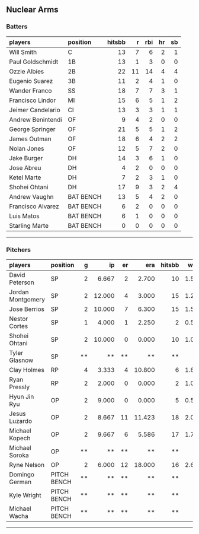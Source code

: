 ## Nuclear Arms

### Batters

 
|players           |position  | hitsbb|  r| rbi| hr| sb| 
|:-----------------|:---------|------:|--:|---:|--:|--:| 
|Will Smith        |C         |     13|  7|   6|  2|  1| 
|Paul Goldschmidt  |1B        |     13|  1|   3|  0|  0| 
|Ozzie Albies      |2B        |     22| 11|  14|  4|  4| 
|Eugenio Suarez    |3B        |     11|  2|   4|  1|  0| 
|Wander Franco     |SS        |     18|  7|   7|  3|  1| 
|Francisco Lindor  |MI        |     15|  6|   5|  1|  2| 
|Jeimer Candelario |CI        |     13|  3|   3|  1|  1| 
|Andrew Benintendi |OF        |      9|  4|   2|  0|  0| 
|George Springer   |OF        |     21|  5|   5|  1|  2| 
|James Outman      |OF        |     18|  6|   4|  2|  2| 
|Nolan Jones       |OF        |     12|  5|   7|  2|  0| 
|Jake Burger       |DH        |     14|  3|   6|  1|  0| 
|Jose Abreu        |DH        |      4|  2|   0|  0|  0| 
|Ketel Marte       |DH        |      7|  2|   3|  1|  0| 
|Shohei Ohtani     |DH        |     17|  9|   3|  2|  4| 
|Andrew Vaughn     |BAT BENCH |     13|  5|   4|  2|  0| 
|Francisco Alvarez |BAT BENCH |      6|  2|   0|  0|  0| 
|Luis Matos        |BAT BENCH |      6|  1|   0|  0|  0| 
|Starling Marte    |BAT BENCH |      0|  0|   0|  0|  0| 


* * *

### Pitchers

 
|players           |position    |  g|     ip| er|    era| hitsbb|  whip| so|  w| sv| 
|:-----------------|:-----------|--:|------:|--:|------:|------:|-----:|--:|--:|--:| 
|David Peterson    |SP          |  2|  6.667|  2|  2.700|     10| 1.500|  6|  0|  0| 
|Jordan Montgomery |SP          |  2| 12.000|  4|  3.000|     15| 1.250| 11|  1|  0| 
|Jose Berrios      |SP          |  2| 10.000|  7|  6.300|     15| 1.500|  9|  1|  0| 
|Nestor Cortes     |SP          |  1|  4.000|  1|  2.250|      2| 0.500|  8|  0|  0| 
|Shohei Ohtani     |SP          |  2| 10.000|  0|  0.000|     10| 1.000|  9|  1|  0| 
|Tyler Glasnow     |SP          | **|     **| **|     **|     **|    **| **| **| **| 
|Clay Holmes       |RP          |  4|  3.333|  4| 10.800|      6| 1.800|  3|  0|  2| 
|Ryan Pressly      |RP          |  2|  2.000|  0|  0.000|      2| 1.000|  1|  0|  1| 
|Hyun Jin Ryu      |OP          |  2|  9.000|  0|  0.000|      5| 0.556|  5|  1|  0| 
|Jesus Luzardo     |OP          |  2|  8.667| 11| 11.423|     18| 2.077| 10|  0|  0| 
|Michael Kopech    |OP          |  2|  9.667|  6|  5.586|     17| 1.759|  7|  1|  0| 
|Michael Soroka    |OP          | **|     **| **|     **|     **|    **| **| **| **| 
|Ryne Nelson       |OP          |  2|  6.000| 12| 18.000|     16| 2.667|  7|  0|  0| 
|Domingo German    |PITCH BENCH | **|     **| **|     **|     **|    **| **| **| **| 
|Kyle Wright       |PITCH BENCH | **|     **| **|     **|     **|    **| **| **| **| 
|Michael Wacha     |PITCH BENCH | **|     **| **|     **|     **|    **| **| **| **| 


* * *


